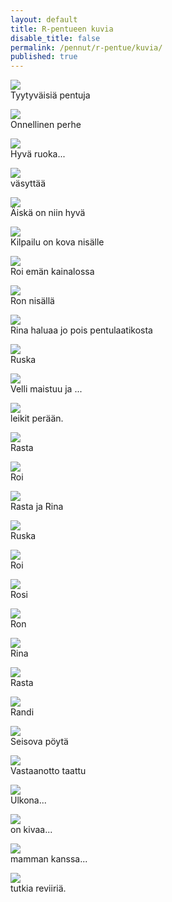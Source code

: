 ```yaml
---
layout: default
title: R-pentueen kuvia
disable_title: false
permalink: /pennut/r-pentue/kuvia/
published: true
---
```


![](/media/r-pentue/r-kuva-1.jpg)  
Tyytyväisiä pentuja

![](/media/r-pentue/r-kuva-2.jpg)  
Onnellinen perhe

![](/media/r-pentue/r-kuva-3.jpg)  
Hyvä ruoka...

![](/media/r-pentue/r-kuva-4.jpg)  
väsyttää

![](/media/r-pentue/r-kuva-5.jpg)  
Äiskä on niin hyvä

![](/media/r-pentue/r-kuva-6.jpg)  
Kilpailu on kova nisälle

![](/media/r-pentue/r-kuva-7.jpg)  
Roi emän kainalossa

![](/media/r-pentue/r-kuva-8.jpg)  
Ron nisällä

![](/media/r-pentue/r-kuva-9.jpg)  
Rina haluaa jo pois pentulaatikosta

![](/media/r-pentue/r-kuva-10.jpg)  
Ruska

![](/media/r-pentue/r-kuva-11.jpg)  
Velli maistuu ja ...

![](/media/r-pentue/r-kuva-12.jpg)  
leikit perään.

![](/media/r-pentue/r-kuva-13.jpg)  
Rasta

![](/media/r-pentue/r-kuva-14.jpg)  
Roi

![](/media/r-pentue/r-kuva-15.jpg)  
Rasta ja Rina

![](/media/r-pentue/r-kuva-16.jpg)  
Ruska

![](/media/r-pentue/r-kuva-17.jpg)  
Roi

![](/media/r-pentue/r-kuva-18.jpg)  
Rosi

![](/media/r-pentue/r-kuva-19.jpg)  
Ron

![](/media/r-pentue/r-kuva-20.jpg)  
Rina

![](/media/r-pentue/r-kuva-21.jpg)  
Rasta

![](/media/r-pentue/r-kuva-22.jpg)  
Randi

![](/media/r-pentue/r-kuva-23.jpg)  
Seisova pöytä

![](/media/r-pentue/r-kuva-24.jpg)  
Vastaanotto taattu

![](/media/r-pentue/r-kuva-25.jpg)  
Ulkona...

![](/media/r-pentue/r-kuva-26.jpg)  
on kivaa...

![](/media/r-pentue/r-kuva-27.jpg)  
mamman kanssa...

![](/media/r-pentue/r-kuva-28.jpg)  
tutkia reviiriä.
